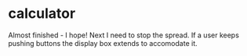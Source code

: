 # calculator

Almost finished - I hope! Next I need to stop the spread. If a user keeps pushing buttons the display box extends to accomodate it. 